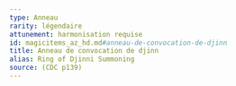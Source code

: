 ```yaml
---
type: Anneau
rarity: légendaire
attunement: harmonisation requise
id: magicitems_az_hd.md#anneau-de-convocation-de-djinn
title: Anneau de convocation de djinn
alias: Ring of Djinni Summoning
source: (CDC p139)
---
```



